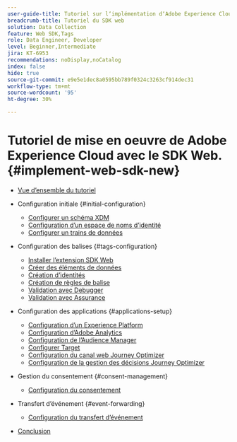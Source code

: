 ```yaml
---
user-guide-title: Tutoriel sur lʼimplémentation dʼAdobe Experience Cloud à lʼaide du SDK web
breadcrumb-title: Tutoriel du SDK web
solution: Data Collection
feature: Web SDK,Tags
role: Data Engineer, Developer
level: Beginner,Intermediate
jira: KT-6953
recommendations: noDisplay,noCatalog
index: false
hide: true
source-git-commit: e9e5e1dec8a0595bb789f0324c3263cf914dec31
workflow-type: tm+mt
source-wordcount: '95'
ht-degree: 30%

---
```



# Tutoriel de mise en oeuvre de Adobe Experience Cloud avec le SDK Web. {#implement-web-sdk-new}

+ [Vue d’ensemble du tutoriel](overview.md)
+ Configuration initiale {#initial-configuration}
   + [Configurer un schéma XDM](configure-schemas.md)
   + [Configuration d’un espace de noms d’identité](configure-identities.md)
   + [Configurer un trains de données](configure-datastream.md)

+ Configuration des balises {#tags-configuration}
   + [Installer l’extension SDK Web](install-web-sdk.md)
   + [Créer des éléments de données](create-data-elements.md)
   + [Création d’identités](create-identities.md)
   + [Création de règles de balise](create-tag-rule.md)
   + [Validation avec Debugger](validate-with-debugger.md)
   + [Validation avec Assurance](validate-with-assurance.md)

+ Configuration des applications {#applications-setup}
   + [Configuration d’un Experience Platform](setup-experience-platform.md)
   + [Configuration d’Adobe Analytics](setup-analytics.md)
   + [Configuration de l’Audience Manager](setup-audience-manager.md)
   + [Configurer Target](setup-target.md)
   + [Configuration du canal web Journey Optimizer](setup-web-channel.md)
   + [Configuration de la gestion des décisions Journey Optimizer](setup-decision-management.md)

+ Gestion du consentement {#consent-management}
   + [Configuration du consentement](setup-consent.md)

+ Transfert d’événement {#event-forwarding}
   + [Configuration du transfert d’événement](setup-event-forwarding.md)

+ [Conclusion](conclusion.md)

